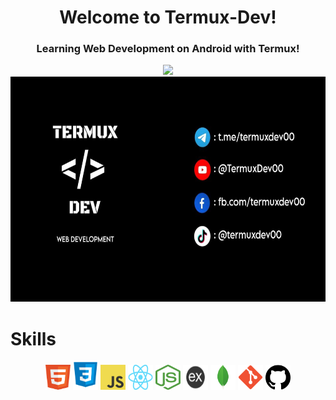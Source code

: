 <h1 align="center">Welcome to Termux-Dev!</h1>

<h3 align="center">Learning Web Development on Android with Termux!</h3>

<p align="center">
  <img src="https://img.shields.io/badge/Termux_Dev-black">
  <img src="https://github.com/TermuxDev/TermuxDev/blob/main/img/cover.jpg" width="640" height="360">
</p>

<h1>Skills</h1>
<p align="center">
  <img src="https://github.com/TermuxDev/TermuxDev/blob/main/icons/html.png" width="40" height="40">
  <img src="https://github.com/TermuxDev/TermuxDev/blob/main/icons/css.png" width="40" height="46">
  <img src="https://github.com/TermuxDev/TermuxDev/blob/main/icons/javascript.png" width="40" height="40">
  <img src="https://github.com/TermuxDev/TermuxDev/blob/main/icons/react.png" width="40" height="40">
  <img src="https://github.com/TermuxDev/TermuxDev/blob/main/icons/nodejs.png" width="40" height="40">
  <img src="https://github.com/TermuxDev/TermuxDev/blob/main/icons/expressjs.png" width="40" height="40">
  <img src="https://github.com/TermuxDev/TermuxDev/blob/main/icons/mongodb.png" width="40" height="40">
  <img src="https://github.com/TermuxDev/TermuxDev/blob/main/icons/git.png" width="40" height="40">
  <img src="https://github.com/TermuxDev/TermuxDev/blob/main/icons/github.png" width="40" height="40">
</p>
